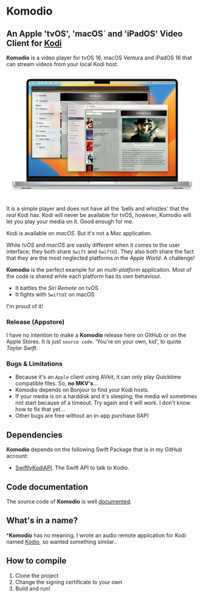 #  Komodio

## An Apple 'tvOS', 'macOS` and 'iPadOS' Video Client for  [Kodi](https://kodi.tv)

**Komodio** is a video player for tvOS 16, macOS Ventura and iPadOS 16 that can stream videos from your local Kodi host.

![Komodio](https://github.com/Desbeers/Komodio/raw/main/screenshot.jpg)

It is a simple player and does not have all the 'bells and whistles' that the *real* Kodi has. Kodi will never be available for tvOS, however, Komodio will let you play your media on it. Good enough for me.

Kodi is available on *macOS*. But it's not a *Mac* application.

While *tvOS* and *macOS* are vastly different when it comes to the user interface; they both share `Swift` and `SwiftUI`. They also both share the fact that they are the most neglected platforms in the *Apple World*. A challenge!

**Komodio** is the perfect example for an *multi-platform* application. Most of the code is shared while each platform has its own behaviour.

- It battles the *Siri Remote* on tvOS
- It fights with `SwiftUI` on macOS

I'm proud of it!

### Release (Appstore)

I have no intention to make a **Komodio** release here on GitHub or on the Apple Stores. It is just `source code`. 'You're on your own, kid', to quote *Taylor Swift*.

### Bugs & Limitations

- Because it's an `Apple` client using AVkit, it can only play Quicktime compatible files. So, **no MKV's**...
- Komodio depends on Bonjour to find your Kodi hosts.
- If your media is on a harddisk and it's sleeping; the media wil sometimes not start because of a timeout. Try again and it will work. I don't know how to fix that yet...
- Other bugs are free without an in-app purchase (IAP)

## Dependencies

**Komodio** depends on the following Swift Package that is in my GitHub account:

- [SwiftlyKodiAPI](https://github.com/Desbeers/swiftlykodiapi). The Swift API to talk to Kodio.

## Code documentation

The source code of **Komodio** is well [documented](https://desbeers.github.io/Komodio/).

## What's in a name?

***Komodio** has no meaning. I wrote an audio remote application for Kodi named [Kodio](https://github.com/Desbeers/Kodio/), so wanted something similar..

## How to compile

1. Clone the project
2. Change the signing certificate to your own
2. Build and run!
